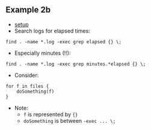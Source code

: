 
## Example 2b

* [setup](./Example2b_setup.md) 
* Search logs for elapsed times:

```
find . -name *.log -exec grep elapsed {} \; 
```

* Especially minutes (!!):

```
find . -name *.log -exec grep minutes.*elapsed {} \; 
```

* Consider:

```
for f in files {
    doSomething(f)
}
```

* Note:
    - `f` is represented by `{}`
    - `doSomething` is between `-exec ... \;`
